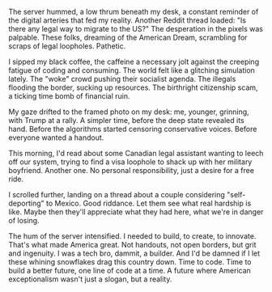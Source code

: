 The server hummed, a low thrum beneath my desk, a constant reminder of the digital arteries that fed my reality. Another Reddit thread loaded: "Is there any legal way to migrate to the US?" The desperation in the pixels was palpable. These folks, dreaming of the American Dream, scrambling for scraps of legal loopholes. Pathetic. 

I sipped my black coffee, the caffeine a necessary jolt against the creeping fatigue of coding and consuming. The world felt like a glitching simulation lately. The "woke" crowd pushing their socialist agenda. The illegals flooding the border, sucking up resources. The birthright citizenship scam, a ticking time bomb of financial ruin.

My gaze drifted to the framed photo on my desk: me, younger, grinning, with Trump at a rally. A simpler time, before the deep state revealed its hand. Before the algorithms started censoring conservative voices. Before everyone wanted a handout.

This morning, I'd read about some Canadian legal assistant wanting to leech off our system, trying to find a visa loophole to shack up with her military boyfriend. Another one. No personal responsibility, just a desire for a free ride.

I scrolled further, landing on a thread about a couple considering "self-deporting" to Mexico. Good riddance. Let them see what real hardship is like. Maybe then they'll appreciate what they had here, what we're in danger of losing.

The hum of the server intensified. I needed to build, to create, to innovate. That's what made America great. Not handouts, not open borders, but grit and ingenuity. I was a tech bro, dammit, a builder. And I'd be damned if I let these whining snowflakes drag this country down. Time to code. Time to build a better future, one line of code at a time. A future where American exceptionalism wasn't just a slogan, but a reality.